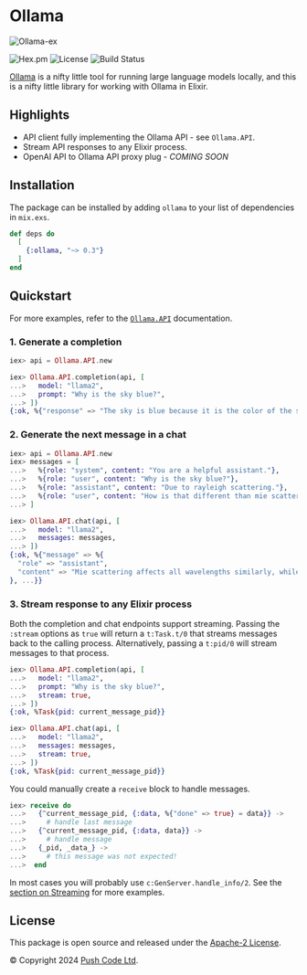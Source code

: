 # Ollama

![Ollama-ex](https://raw.githubusercontent.com/lebrunel/ollama-ex/main/media/poster.webp)

![Hex.pm](https://img.shields.io/hexpm/v/ollama?color=informational)
![License](https://img.shields.io/github/license/lebrunel/ollama-ex?color=informational)
![Build Status](https://img.shields.io/github/actions/workflow/status/lebrunel/ollama-ex/elixir.yml?branch=main)

[Ollama](https://ollama.ai) is a nifty little tool for running large language models locally, and this is a nifty little library for working with Ollama in Elixir.

## Highlights

- API client fully implementing the Ollama API - see `Ollama.API`.
- Stream API responses to any Elixir process.
- OpenAI API to Ollama API proxy plug - *COMING SOON*

## Installation

The package can be installed by adding `ollama` to your list of dependencies in `mix.exs`.

```elixir
def deps do
  [
    {:ollama, "~> 0.3"}
  ]
end
```

## Quickstart

For more examples, refer to the [`Ollama.API`](https://hexdocs.pm/ollama/Ollama.API.html) documentation.

### 1. Generate a completion

```elixir
iex> api = Ollama.API.new

iex> Ollama.API.completion(api, [
...>   model: "llama2",
...>   prompt: "Why is the sky blue?",
...> ])
{:ok, %{"response" => "The sky is blue because it is the color of the sky.", ...}}
```

### 2. Generate the next message in a chat

```elixir
iex> api = Ollama.API.new
iex> messages = [
...>   %{role: "system", content: "You are a helpful assistant."},
...>   %{role: "user", content: "Why is the sky blue?"},
...>   %{role: "assistant", content: "Due to rayleigh scattering."},
...>   %{role: "user", content: "How is that different than mie scattering?"},
...> ]

iex> Ollama.API.chat(api, [
...>   model: "llama2",
...>   messages: messages,
...> ])
{:ok, %{"message" => %{
  "role" => "assistant",
  "content" => "Mie scattering affects all wavelengths similarly, while Rayleigh favors shorter ones."
}, ...}}
```

### 3. Stream response to any Elixir process

Both the completion and chat endpoints support streaming. Passing the `:stream`
options as `true` will return a `t:Task.t/0` that streams messages back to the
calling process. Alternatively, passing a `t:pid/0` will stream messages to that
process.

```elixir
iex> Ollama.API.completion(api, [
...>   model: "llama2",
...>   prompt: "Why is the sky blue?",
...>   stream: true,
...> ])
{:ok, %Task{pid: current_message_pid}}

iex> Ollama.API.chat(api, [
...>   model: "llama2",
...>   messages: messages,
...>   stream: true,
...> ])
{:ok, %Task{pid: current_message_pid}}
```

You could manually create a `receive` block to handle messages.

```elixir
iex> receive do
...>   {^current_message_pid, {:data, %{"done" => true} = data}} ->
...>     # handle last message
...>   {^current_message_pid, {:data, data}} ->
...>     # handle message
...>   {_pid, _data_} ->
...>     # this message was not expected!
...>  end
```

In most cases you will probably use `c:GenServer.handle_info/2`. See the
[section on Streaming](https://hexdocs.pm/ollama/Ollama.API.html#module-streaming) for more examples.

## License

This package is open source and released under the [Apache-2 License](https://github.com/lebrunel/ollama/blob/master/LICENSE).

© Copyright 2024 [Push Code Ltd](https://www.pushcode.com/).
